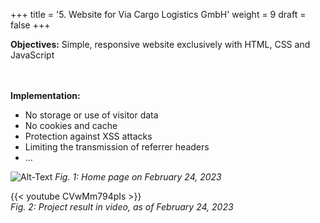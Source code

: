 +++
title = '5. Website for Via Cargo Logistics GmbH'
weight = 9
draft = false
+++

**Objectives:** Simple, responsive website exclusively with HTML, CSS and JavaScript  
</br></br>  

**Implementation:**  
- No storage or use of visitor data
- No cookies and cache
- Protection against XSS attacks
- Limiting the transmission of referrer headers
- …

![Alt-Text](/img/p5.1.jpg)
*Fig. 1: Home page on February 24, 2023*

{{< youtube CVwMm794pIs >}}  
*Fig. 2: Project result in video, as of February 24, 2023*


